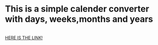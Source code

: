 # This is a simple calender converter with days, weeks,months and years
<br>
<a href="https://siraj-abdulkadir.github.io/counter1/" target="_blank" >HERE IS THE LINK!</a>
